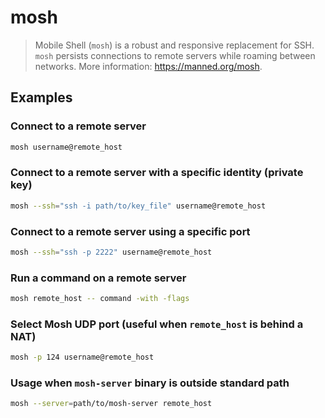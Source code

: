 # mosh

> Mobile Shell (`mosh`) is a robust and responsive replacement for SSH. `mosh` persists connections to remote servers while roaming between networks. More information: <https://manned.org/mosh>.

## Examples

### Connect to a remote server

```bash
mosh username@remote_host
```

### Connect to a remote server with a specific identity (private key)

```bash
mosh --ssh="ssh -i path/to/key_file" username@remote_host
```

### Connect to a remote server using a specific port

```bash
mosh --ssh="ssh -p 2222" username@remote_host
```

### Run a command on a remote server

```bash
mosh remote_host -- command -with -flags
```

### Select Mosh UDP port (useful when `remote_host` is behind a NAT)

```bash
mosh -p 124 username@remote_host
```

### Usage when `mosh-server` binary is outside standard path

```bash
mosh --server=path/to/mosh-server remote_host
```
